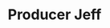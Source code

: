 ---
avatar: images/people/Producer Jeff.jpg
avatar_small: null
bio: null
homepage: https://www.jupiterbroadcasting.com/hosts/jeff/
instagram: null
linkedin: null
title: Producer Jeff
twitter: null
type: guest
username: Producer Jeff
youtube: null
---